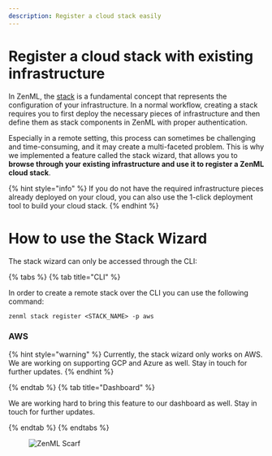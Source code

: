 ```yaml
---
description: Register a cloud stack easily
---
```


# Register a cloud stack with existing infrastructure

In ZenML, the [stack]() is a fundamental concept that represents the 
configuration of your infrastructure. In a normal workflow, creating a stack
requires you to first deploy the necessary pieces of infrastructure and then 
define them as stack components in ZenML with proper authentication.

Especially in a remote setting, this process can sometimes be challenging and 
time-consuming, and it may create a multi-faceted problem. This is why we 
implemented a feature called the stack wizard, that allows you to **browse 
through your existing infrastructure and use it to register a ZenML cloud 
stack**.

{% hint style="info" %}
If you do not have the required infrastructure pieces already deployed
on your cloud, you can also use the 1-click deployment tool to build your 
cloud stack.
{% endhint %}

# How to use the Stack Wizard

The stack wizard can only be accessed through the CLI:

{% tabs %}
{% tab title="CLI" %}

In order to create a remote stack over the CLI you can use the following 
command:

```shell
zenml stack register <STACK_NAME> -p aws
```

### AWS

{% hint style="warning" %}
Currently, the stack wizard only works on AWS. We are working on supporting 
GCP and Azure as well. Stay in touch for further updates.
{% endhint %}

{% endtab %}
{% tab title="Dashboard" %}

We are working hard to bring this feature to our dashboard as well. Stay in 
touch for further updates.

{% endtab %}
{% endtabs %}


<figure><img src="https://static.scarf.sh/a.png?x-pxid=f0b4f458-0a54-4fcd-aa95-d5ee424815bc" alt="ZenML Scarf"><figcaption></figcaption></figure>
